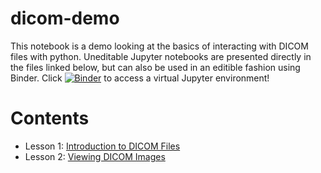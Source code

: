 # dicom-demo

This notebook is a demo looking at the basics of interacting with DICOM files with python. Uneditable Jupyter notebooks are presented directly in the files linked below, but can also be used in an editible fashion using Binder. Click 
[![Binder](https://mybinder.org/badge_logo.svg)](https://mybinder.org/v2/gh/alasdairrutherford/dicom-demo/main) to access a virtual Jupyter environment!


# Contents
- Lesson 1: [Introduction to DICOM Files](https://github.com/alasdairrutherford/dicom-demo/blob/main/IntroductionToDICOMFiles.ipynb)
- Lesson 2: [Viewing DICOM Images](https://github.com/alasdairrutherford/dicom-demo/blob/main/ViewingImages.ipynb)

